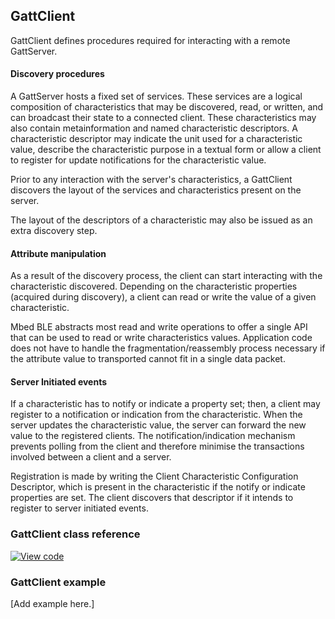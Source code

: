 ## GattClient

GattClient defines procedures required for interacting with a remote GattServer.

#### Discovery procedures

A GattServer hosts a fixed set of services. These services are a logical composition of characteristics that may be discovered, read, or written, and can broadcast their state to a connected client. These characteristics may also contain metainformation and named characteristic descriptors. A characteristic descriptor may indicate the unit used for a characteristic value, describe the characteristic purpose in a textual form or allow a client to register for update notifications for the characteristic value.

Prior to any interaction with the server's characteristics, a GattClient discovers the layout of the services and characteristics present on the server.

The layout of the descriptors of a characteristic may also be issued as an extra discovery step.

#### Attribute manipulation

As a result of the discovery process, the client can start interacting with the characteristic discovered. Depending on the characteristic properties (acquired during discovery), a client can read or write the value of a given characteristic.

Mbed BLE abstracts most read and write operations to offer a single API that can be used to read or write characteristics values. Application code does not have to handle the fragmentation/reassembly process necessary if the attribute value to transported cannot fit in a single data packet.

#### Server Initiated events

If a characteristic has to notify or indicate a property set; then, a client may register to a notification or indication from the characteristic. When the server updates the characteristic value, the server can forward the new value to the registered clients. The notification/indication mechanism prevents polling from the client and therefore minimise the transactions involved between a client and a server.

Registration is made by writing the Client Characteristic Configuration Descriptor, which is present in the characteristic if the notify or indicate properties are set. The client discovers that descriptor if it intends to register to server initiated events.

### GattClient class reference

[![View code](https://www.mbed.com/embed/?type=library)](http://os-doc-builder.test.mbed.com/docs/development/mbed-os-api-doxy/class_gatt_client.html)

### GattClient example

[Add example here.]
